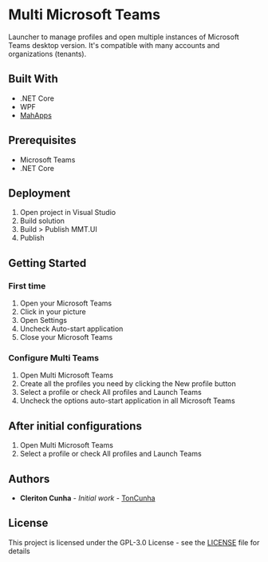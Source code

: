 # Multi Microsoft Teams

Launcher to manage profiles and open multiple instances of Microsoft Teams desktop version. It's compatible with many accounts and organizations (tenants).

## Built With
* .NET Core
* WPF
* [MahApps](https://mahapps.com/)

## Prerequisites

* Microsoft Teams
* .NET Core

## Deployment

1. Open project in Visual Studio
2. Build solution
3. Build > Publish MMT.UI
4. Publish

## Getting Started

### First time 
1. Open your Microsoft Teams
2. Click in your picture
3. Open Settings
4. Uncheck Auto-start application
5. Close your Microsoft Teams

### Configure Multi Teams
1. Open Multi Microsoft Teams
2. Create all the profiles you need by clicking the New profile button
3. Select a profile or check All profiles and Launch Teams
4. Uncheck the options auto-start application in all Microsoft Teams

## After initial configurations
1. Open Multi Microsoft Teams
2. Select a profile or check All profiles and Launch Teams

## Authors

* **Cleriton Cunha** - *Initial work* - [TonCunha](https://github.com/TonCunha)

## License

This project is licensed under the GPL-3.0 License - see the [LICENSE](LICENSE) file for details

